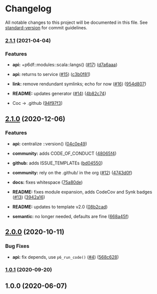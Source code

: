 # Changelog

All notable changes to this project will be documented in this file. See [standard-version](https://github.com/conventional-changelog/standard-version) for commit guidelines.

### [2.1.1](https://github.com/p6m7g8/p6df-scala/compare/v2.1.0...v2.1.1) (2021-04-04)


### Features

* **api:** +p6df::modules::scala::langs() ([#17](https://github.com/p6m7g8/p6df-scala/issues/17)) ([d7a6aaa](https://github.com/p6m7g8/p6df-scala/commit/d7a6aaaee2435d7ea0c77a22fbf0a60d4d59048d))
* **api:** returns to service ([#15](https://github.com/p6m7g8/p6df-scala/issues/15)) ([c3b0f81](https://github.com/p6m7g8/p6df-scala/commit/c3b0f816ad8b78ae45a344413ba0a156dbf56dd1))


* **link:** remove rendundant symlinks; echo for now ([#16](https://github.com/p6m7g8/p6df-scala/issues/16)) ([954d807](https://github.com/p6m7g8/p6df-scala/commit/954d807cb7786c176be1683b47ab9d057ad424d2))
* **README:** updates generator ([#14](https://github.com/p6m7g8/p6df-scala/issues/14)) ([4b82c74](https://github.com/p6m7g8/p6df-scala/commit/4b82c74b39994fb36a02bc0e9cbb130174ceb83e))
* Coc -> .github ([94f97f3](https://github.com/p6m7g8/p6df-scala/commit/94f97f3a37f4fd0628c979a6ac718480e85a7c53))

## [2.1.0](https://github.com/p6m7g8/p6df-scala/compare/v2.0.0...v2.1.0) (2020-12-06)


### Features

* **api:** centralize ::version() ([04c0e49](https://github.com/p6m7g8/p6df-scala/commit/04c0e49e3b4cae32c55e188681127ed14d4b4d78))
* **community:** adds CODE_OF_CONDUCT ([48065f4](https://github.com/p6m7g8/p6df-scala/commit/48065f414aa70f4f7fe2acdfd5e0cd2670293da3))
* **github:** adds ISSUE_TEMPLATEs ([bd04550](https://github.com/p6m7g8/p6df-scala/commit/bd04550184c91db6909e1203bb64942dc76999bc))


* **community:** rely on the .github/ in the org ([#12](https://github.com/p6m7g8/p6df-scala/issues/12)) ([4743d0f](https://github.com/p6m7g8/p6df-scala/commit/4743d0ff8a6962ceba831c9a1b06e9b7ccac49eb))
* **docs:** fixes whitespace ([75a80de](https://github.com/p6m7g8/p6df-scala/commit/75a80dea6e64840939bf8007c6505327d8e429df))
* **README:** fixes module expansion, adds CodeCov and Synk badges ([#13](https://github.com/p6m7g8/p6df-scala/issues/13)) ([3942a16](https://github.com/p6m7g8/p6df-scala/commit/3942a1625891a5e27e2d7b6bc589bba39b23602e))
* **README:** updates to template v2.0 ([08b2cad](https://github.com/p6m7g8/p6df-scala/commit/08b2cad42f550e36ccb02bd702b6047fe1692a75))
* **semantic:** no longer needed, defaults are fine ([668a45f](https://github.com/p6m7g8/p6df-scala/commit/668a45fd50ad1e97d0f87f4adf97625a17712fd4))

## [2.0.0](https://github.com/p6m7g8/p6df-scala/compare/v1.0.1...v2.0.0) (2020-10-11)


### Bug Fixes

* **api:** fix depends, use `p6_run_code()` ([#4](https://github.com/p6m7g8/p6df-scala/issues/4)) ([568c628](https://github.com/p6m7g8/p6df-scala/commit/568c628f8b8eab2314fb3b5929976d31ccbb4c8a))

### [1.0.1](https://github.com/p6m7g8/p6df-scala/compare/v1.0.0...v1.0.1) (2020-09-20)

## 1.0.0 (2020-06-07)
